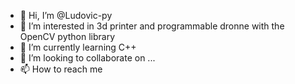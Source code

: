 - 👋 Hi, I’m @Ludovic-py
- 👀 I’m interested in 3d printer and programmable dronne with the OpenCV python library
- 🌱 I’m currently learning C++ 
- 💞️ I’m looking to collaborate on ...
- 📫 How to reach me

<!---
Ludovic-py/Ludovic-py is a ✨ special ✨ repository because its `README.md` (this file) appears on your GitHub profile.
You can click the Preview link to take a look at your changes.
--->
